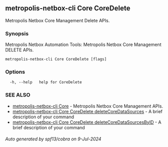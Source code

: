 ## metropolis-netbox-cli Core CoreDelete

Metropolis Netbox Core Management Delete APIs.

### Synopsis


Metropolis Netbox Automation Tools:
  Metropolis Netbox Core Management DELETE APIs.

```
metropolis-netbox-cli Core CoreDelete [flags]
```

### Options

```
  -h, --help   help for CoreDelete
```

### SEE ALSO

* [metropolis-netbox-cli Core]()	 - Metropolis Netbox Core Management APIs.
* [metropolis-netbox-cli Core CoreDelete deleteCoreDataSources]()	 - A brief description of your command
* [metropolis-netbox-cli Core CoreDelete deleteCoreDataSourcesByID]()	 - A brief description of your command

###### Auto generated by spf13/cobra on 9-Jul-2024
